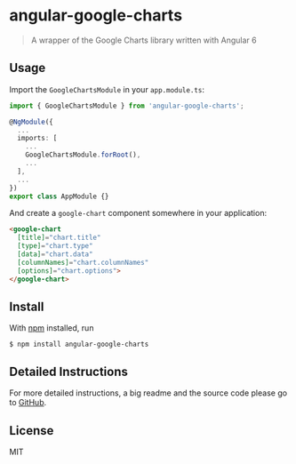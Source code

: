 # angular-google-charts

> A wrapper of the Google Charts library written with Angular 6

## Usage

Import the `GoogleChartsModule` in your `app.module.ts`:

```typescript
import { GoogleChartsModule } from 'angular-google-charts';

@NgModule({
  ...
  imports: [
    ...
    GoogleChartsModule.forRoot(),
    ...
  ],
  ...
})
export class AppModule {}
```

And create a `google-chart` component somewhere in your application:

```html
<google-chart
  [title]="chart.title"
  [type]="chart.type"
  [data]="chart.data"
  [columnNames]="chart.columnNames"
  [options]="chart.options">
</google-chart>
```

## Install

With [npm](https://npmjs.org/) installed, run

```
$ npm install angular-google-charts
```

## Detailed Instructions

For more detailed instructions, a big readme and the source code please go to [GitHub](https://github.com/FERNman/angular-google-charts).

## License

MIT

